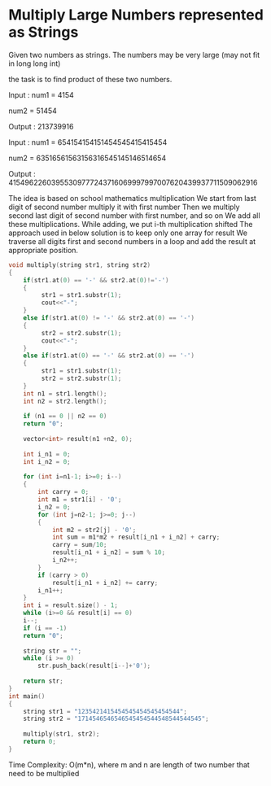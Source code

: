 # Multiply Large Numbers represented as Strings

Given two numbers as strings. The numbers may be very large (may not fit in long long int)
        
the task is to find product of these two numbers.
        
Input : num1 = 4154  
        
num2 = 51454
        
Output : 213739916 
        
Input :  num1 = 654154154151454545415415454  
        
num2 = 63516561563156316545145146514654 
        
Output : 41549622603955309777243716069997997007620439937711509062916
        
The idea is based on school mathematics multiplication
We start from last digit of second number multiply it with first number
Then we multiply second last digit of second number with first number, and so on
We add all these multiplications. While adding, we put i-th multiplication shifted
The approach used in below solution is to keep only one array for result
We traverse all digits first and second numbers in a loop and add the result at appropriate position.
```cpp
void multiply(string str1, string str2) 
{ 
    if(str1.at(0) == '-' && str2.at(0)!='-') 
    { 
         str1 = str1.substr(1); 
         cout<<"-";
    } 
    else if(str1.at(0) != '-' && str2.at(0) == '-') 
    { 
         str2 = str2.substr(1); 
         cout<<"-";
    } 
    else if(str1.at(0) == '-' && str2.at(0) == '-') 
    { 
         str1 = str1.substr(1); 
         str2 = str2.substr(1); 
    } 
    int n1 = str1.length(); 
    int n2 = str2.length(); 
        
    if (n1 == 0 || n2 == 0) 
    return "0"; 
        
    vector<int> result(n1 +n2, 0); 
        
    int i_n1 = 0;  
    int i_n2 = 0;  
        
    for (int i=n1-1; i>=0; i--) 
    { 
        int carry = 0; 
        int m1 = str1[i] - '0'; 
        i_n2 = 0;       
        for (int j=n2-1; j>=0; j--) 
        { 
            int m2 = str2[j] - '0'; 
            int sum = m1*m2 + result[i_n1 + i_n2] + carry; 
            carry = sum/10; 
            result[i_n1 + i_n2] = sum % 10; 
            i_n2++; 
        } 
        if (carry > 0) 
            result[i_n1 + i_n2] += carry; 
        i_n1++; 
    } 
    int i = result.size() - 1; 
    while (i>=0 && result[i] == 0) 
    i--; 
    if (i == -1) 
    return "0"; 
    
    string str = ""; 
    while (i >= 0) 
        str.push_back(result[i--]+'0'); 
  
    return str; 
} 
int main() 
{ 
    string str1 = "1235421415454545454545454544"; 
    string str2 = "1714546546546545454544548544544545"; 
    
    multiply(str1, str2); 
    return 0; 
} 
```
Time Complexity: O(m*n), where m and n are length of two number that need to be multiplied
